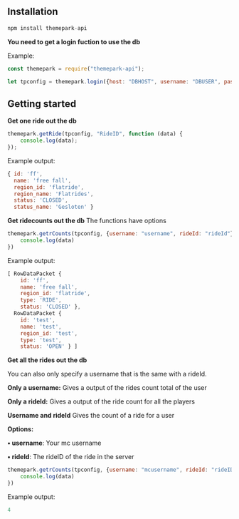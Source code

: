 ## Installation
```javascript
npm install themepark-api
```
**You need to get a login fuction to use the db**

Example:

```javascript
const themepark = require("themepark-api");

let tpconfig = themepark.login({host: "DBHOST", username: "DBUSER", password: "DBPASSWORD", database: "DBNAME"});

```

## Getting started
**Get one ride out the db**
```javascript
themepark.getRide(tpconfig, "RideID", function (data) {
    console.log(data);
});
```
Example output: 
```javascript
{ id: 'ff',
  name: 'free fall',
  region_id: 'flatride',
  region_name: 'Flatrides',
  status: 'CLOSED',
  status_name: 'Gesloten' }
```

**Get ridecounts out the db**
The functions have options 
```javascript
themepark.getrCounts(tpconfig, {username: "username", rideId: "rideId"}, function(data) {
    console.log(data)
})
```
Example output: 

```javascript
[ RowDataPacket {
    id: 'ff',
    name: 'free fall',
    region_id: 'flatride',
    type: 'RIDE',
    status: 'CLOSED' },
  RowDataPacket {
    id: 'test',
    name: 'test',
    region_id: 'test',
    type: 'test',
    status: 'OPEN' } ]
```

**Get all the rides out the db**

You can also only specify a username that is the same with a rideId.

**Only a username:** Gives a output of the rides count total of the user

**Only a rideId:** Gives a output of the ride count for all the players

**Username and rideId** Gives the count of a ride for a user

**Options:**

**• username**: Your mc username

**• rideId**: The rideID of the ride in the server

```javascript
themepark.getrCounts(tpconfig, {username: "mcusername", rideId: "rideID"}, function(data) {
    console.log(data)
})
```
Example output: 

```javascript
4
```